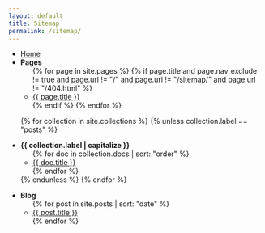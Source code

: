 ```yaml
---
layout: default
title: Sitemap
permalink: /sitemap/
---
```


<ul class="sitemap">

  <!-- Home / Root -->
  <li><a href="{{ '/' | relative_url }}">Home</a></li>

  <!-- Stand-alone Pages -->
  <li><strong>Pages</strong>
    <ul>
      {% for page in site.pages %}
        {% if page.title
              and page.nav_exclude != true
              and page.url != "/"
              and page.url != "/sitemap/"
              and page.url != "/404.html" %}
          <li>
            <a href="{{ page.url | relative_url }}">{{ page.title }}</a>
          </li>
        {% endif %}
      {% endfor %}
    </ul>
  </li>

  <!-- Collections (except posts) -->
  {% for collection in site.collections %}
    {% unless collection.label == "posts" %}
      <li><strong>{{ collection.label | capitalize }}</strong>
        <ul>
          {% for doc in collection.docs | sort: "order" %}
            <li>
              <a href="{{ doc.url | relative_url }}">{{ doc.title }}</a>
            </li>
          {% endfor %}
        </ul>
      </li>
    {% endunless %}
  {% endfor %}

  <!-- Blog Posts -->
  <li><strong>Blog</strong>
    <ul>
      {% for post in site.posts | sort: "date" %}
        <li>
          <a href="{{ post.url | relative_url }}">{{ post.title }}</a>
        </li>
      {% endfor %}
    </ul>
  </li>

</ul>
